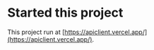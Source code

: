 # Started this project
This project run at [https://apiclient.vercel.app/](https://apiclient.vercel.app/).
